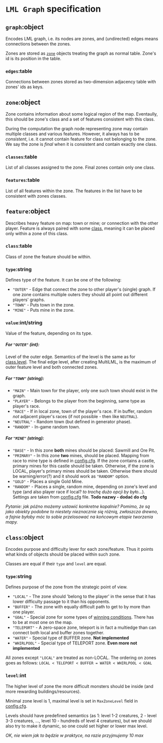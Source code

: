 # `LML Graph` specification


## `graph`:object

Encodes LML graph, i.e. its nodes are zones, and (undirected) edges means connections between the zones. 

Zones are stored as [`zone`](#zoneobject) objects treating the graph as normal table. Zone's id is its position in the table.


### `edges`:table

Connections between zones stored as two-dimension adjacency table with zones' ids as keys. 




## `zone`:object

Zone contains information about some logical region of the map. Eventaully, this should be zone's class and a set of features consistent with this class. 

During the computation the graph node representing zone may contain multiple classes and various features. However, it always has to be _consistent_, i.e. it cannot contain feature for class not belonging to the zone. We say the zone is _final_ when it is consistent and contain exactly one class.


### `classes`:table

List of all classes assigned to the zone. Final zones contain only one class.

### `features`:table

List of all features within the zone. The features in the list have to be consistent with zones classes.



## `feature`:object

Describes heavy feature on map: town or mine; or connection with the other player.
Feature is always paired with some [class](#classobject), meaning it can be placed only within a zone of this class.

### `class`:table

Class of zone the feature should be within.


### `type`:string

Defines type of the feature. It can be one of the following:

- `"OUTER"` - Edge that connect the zone to other player's (single) graph. If one zone contains multiple outers they should all point out different players' graphs.
- `"TOWN"` - Puts town in the zone.
- `"MINE"` - Puts mine in the zone.

### `value`:int/string

Value of the feature, depending on its type.

##### For `"OUTER"` (int):

Level of the outer edge. Semantics of the level is the same as for [class.level](#levelint). The final edge level, after creating MultiLML, is the maximum of outer feature level and both connected zones.

##### For `"TOWN"` (string):

- `"MAIN"` - Main town for the player, only one such town should exist in the graph.
- `"PLAYER"` - Belongs to the player from the beginning, same type as player's race.
- `"RACE"` - If in local zone, town of the player's race. If in buffer, random *not* adjacent player's races (if not possible - then like `NEUTRAL`).
- `"NEUTRAL"` - Random town (but defined in generator phase).
- `"RANDOM"` - In-game random town.


##### For `"MINE"` (string):

- `"BASE"` - In this zone **both** mines should be placed: Sawmill and Ore Pit.
- `"PRIMARY"` - In this zone **two** mines, should be placed. Mapping from race to mine type is defined in [config.cfg](../../../config.cfg). If the zone contains a castle, primary mines for this castle should be taken. Otherwise, if the zone is LOCAL, player's primary mines should be taken. Otherwise there should be warning/error(?) and it should work as `"RANDOM"` option.
- `"GOLD"` - Places a single Gold Mine.
- `"RANDOM"` - Places a single, random mine, depending on zone's level and type (and also player race if local? _to trochę dużo opcji by było..._). Settings are taken from [config.cfg](../../../config.cfg) file. **Todo nazwy - dodać do cfg**

_Pytanie: jak późno możemy ustawić konkretne kopalnie? Pomimo, że są jako obiekty podobne to niestety nieznacznie się różnią, zwłaszcza drewno, a fajnie byłoby móc to sobie przelosować na końcowym etapie tworzenia mapy._






## `class`:object

Encodes purpose and difficulty lever for each zone/feature. Thus it points what kinds of objects should be placed within such zone. 

Classes are equal if their `type` and `level` are equal.

### `type`:string

Defines purpose of the zone from the strategic point of view.

- `"LOCAL"` - The zone should 'belong to the player' in the sense that it has lower difficulty passage to it than his opponents.
- `"BUFFER"` - The zone with equally difficult path to get to by more than one player.
- `"GOAL"` - Special zone for some types of [winning conditions](../../params/UserMapParams.md#winningint). There has to be at most one on the map.
- `"TELEPORT"` - A zero-space zone, teleport is in fact a multiedge than can connect both local and buffer zones together.
- `"WATER"` - Special type of BUFFER zone. **Not implemented**
- `"WHIRLPOOL"` - Special type of TELEPORT zone. **Even more not implemented**

All zones except `"LOCAL"` are treated as non-LOCAL. 
The ordering on zones goes as follows: `LOCAL < TELEPORT < BUFFER = WATER < WHIRLPOOL < GOAL`

### `level`:int

The higher level of zone the more difficult monsters should be inside (and more rewarding buildings/resources).

Minimal zone level is 1, maximal level is set in `MaxZoneLevel` field in [config.cfg](../../../config.cfg).

Levels should have predefined semantics (as 1: level 1-2 creatures, 2 - level 3-3 creatures, ..., level 10 - hundreds of level 4 creatures), but we should also try to make it dynamic, so one could set higher or lower max level.

_OK, nie wiem jak to będzie w praktyce, na razie przyjmujemy 10 max_


